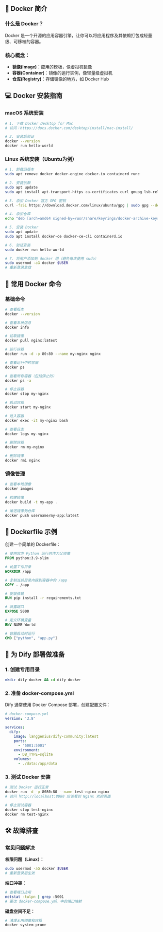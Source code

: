 ## 🐳 Docker 简介

### 什么是 Docker？
Docker 是一个开源的应用容器引擎，让你可以将应用程序及其依赖打包成轻量级、可移植的容器。

### 核心概念：
- **镜像(Image)**：应用的模板，像虚拟机镜像
- **容器(Container)**：镜像的运行实例，像轻量级虚拟机
- **仓库(Registry)**：存储镜像的地方，如 Docker Hub

## 💻 Docker 安装指南
### macOS 系统安装
```bash
# 1. 下载 Docker Desktop for Mac
# 访问：https://docs.docker.com/desktop/install/mac-install/

# 2. 安装后验证
docker --version
docker run hello-world
```

### Linux 系统安装（Ubuntu为例）
```bash
# 1. 卸载旧版本
sudo apt remove docker docker-engine docker.io containerd runc

# 2. 安装依赖
sudo apt update
sudo apt install apt-transport-https ca-certificates curl gnupg lsb-release

# 3. 添加 Docker 官方 GPG 密钥
curl -fsSL https://download.docker.com/linux/ubuntu/gpg | sudo gpg --dearmor -o /usr/share/keyrings/docker-archive-keyring.gpg

# 4. 添加仓库
echo "deb [arch=amd64 signed-by=/usr/share/keyrings/docker-archive-keyring.gpg] https://download.docker.com/linux/ubuntu $(lsb_release -cs) stable" | sudo tee /etc/apt/sources.list.d/docker.list > /dev/null

# 5. 安装 Docker
sudo apt update
sudo apt install docker-ce docker-ce-cli containerd.io

# 6. 验证安装
sudo docker run hello-world

# 7. 将用户添加到 docker 组（避免每次使用 sudo）
sudo usermod -aG docker $USER
# 重新登录生效
```

## 🔧 常用 Docker 命令

### 基础命令
```bash
# 查看版本
docker --version

# 查看系统信息
docker info

# 拉取镜像
docker pull nginx:latest

# 运行容器
docker run -d -p 80:80 --name my-nginx nginx

# 查看运行中的容器
docker ps

# 查看所有容器（包括停止的）
docker ps -a

# 停止容器
docker stop my-nginx

# 启动容器
docker start my-nginx

# 进入容器
docker exec -it my-nginx bash

# 查看日志
docker logs my-nginx

# 删除容器
docker rm my-nginx

# 删除镜像
docker rmi nginx
```

### 镜像管理
```bash
# 查看本地镜像
docker images

# 构建镜像
docker build -t my-app .

# 推送镜像到仓库
docker push username/my-app:latest
```

## 📁 Dockerfile 示例

创建一个简单的 Dockerfile：
```dockerfile
# 使用官方 Python 运行时作为父镜像
FROM python:3.9-slim

# 设置工作目录
WORKDIR /app

# 复制当前目录内容到容器中的 /app
COPY . /app

# 安装依赖
RUN pip install -r requirements.txt

# 暴露端口
EXPOSE 5000

# 定义环境变量
ENV NAME World

# 容器启动时运行
CMD ["python", "app.py"]
```

## 🚀 为 Dify 部署做准备

### 1. 创建专用目录
```bash
mkdir dify-docker && cd dify-docker
```

### 2. 准备 docker-compose.yml
Dify 通常使用 Docker Compose 部署，创建配置文件：
```yaml
# docker-compose.yml
version: '3.8'

services:
  dify:
    image: langgenius/dify-community:latest
    ports:
      - "5001:5001"
    environment:
      - DB_TYPE=sqlite
    volumes:
      - ./data:/app/data
```

### 3. 测试 Docker 安装
```bash
# 测试 Docker 运行正常
docker run -d -p 8080:80 --name test-nginx nginx
# 访问 http://localhost:8080 应该看到 Nginx 欢迎页面

# 停止测试容器
docker stop test-nginx
docker rm test-nginx
```

## 🛠️ 故障排查

### 常见问题解决

**权限问题（Linux）：**
```bash
sudo usermod -aG docker $USER
# 重新登录后生效
```

**端口冲突：**
```bash
# 查看端口占用
netstat -tulpn | grep :5001
# 更改 docker-compose.yml 中的端口映射
```

**磁盘空间不足：**
```bash
# 清理无用镜像和容器
docker system prune
```
